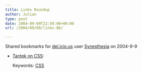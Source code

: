 ```yaml
---
title: Links Roundup
author: Julian
type: post
date: 2004-09-09T22:59:00+00:00
url: /2004/09/09/links-86/

---
```

Shared bookmarks for [del.icio.us][1] user  [Synesthesia][2] on 2004-9-9

  * [Tantek on CSS][3]:
   
    Keywords: [CSS][4]

 [1]: http://del.icio.us/
 [2]: http://del.icio.us/synesthesia
 [3]: http://tantek.com/log/2004/09.html "http://tantek.com/log/2004/09.html"
 [4]: http://del.icio.us/synesthesia/CSS